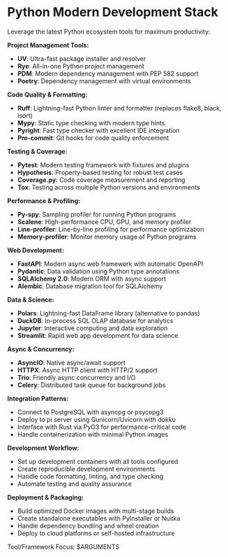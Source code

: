 # Python Modern Development Stack

Leverage the latest Python ecosystem tools for maximum productivity:

**Project Management Tools:**
- **UV**: Ultra-fast package installer and resolver
- **Rye**: All-in-one Python project management
- **PDM**: Modern dependency management with PEP 582 support
- **Poetry**: Dependency management with virtual environments

**Code Quality & Formatting:**
- **Ruff**: Lightning-fast Python linter and formatter (replaces flake8, black, isort)
- **Mypy**: Static type checking with modern type hints
- **Pyright**: Fast type checker with excellent IDE integration
- **Pre-commit**: Git hooks for code quality enforcement

**Testing & Coverage:**
- **Pytest**: Modern testing framework with fixtures and plugins
- **Hypothesis**: Property-based testing for robust test cases
- **Coverage.py**: Code coverage measurement and reporting
- **Tox**: Testing across multiple Python versions and environments

**Performance & Profiling:**
- **Py-spy**: Sampling profiler for running Python programs
- **Scalene**: High-performance CPU, GPU, and memory profiler
- **Line-profiler**: Line-by-line profiling for performance optimization
- **Memory-profiler**: Monitor memory usage of Python programs

**Web Development:**
- **FastAPI**: Modern async web framework with automatic OpenAPI
- **Pydantic**: Data validation using Python type annotations
- **SQLAlchemy 2.0**: Modern ORM with async support
- **Alembic**: Database migration tool for SQLAlchemy

**Data & Science:**
- **Polars**: Lightning-fast DataFrame library (alternative to pandas)
- **DuckDB**: In-process SQL OLAP database for analytics
- **Jupyter**: Interactive computing and data exploration
- **Streamlit**: Rapid web app development for data science

**Async & Concurrency:**
- **AsyncIO**: Native async/await support
- **HTTPX**: Async HTTP client with HTTP/2 support
- **Trio**: Friendly async concurrency and I/O
- **Celery**: Distributed task queue for background jobs

**Integration Patterns:**
- Connect to PostgreSQL with asyncpg or psycopg3
- Deploy to pi server using Gunicorn/Uvicorn with dokku
- Interface with Rust via PyO3 for performance-critical code
- Handle containerization with minimal Python images

**Development Workflow:**
- Set up development containers with all tools configured
- Create reproducible development environments
- Handle code formatting, linting, and type checking
- Automate testing and quality assurance

**Deployment & Packaging:**
- Build optimized Docker images with multi-stage builds
- Create standalone executables with PyInstaller or Nuitka
- Handle dependency bundling and wheel creation
- Deploy to cloud platforms or self-hosted infrastructure

Tool/Framework Focus: $ARGUMENTS

